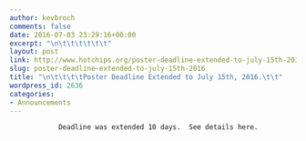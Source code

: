 ```yaml
---
author: kevbroch
comments: false
date: 2016-07-03 23:29:16+00:00
excerpt: "\n\t\t\t\t\t\t"
layout: post
link: http://www.hotchips.org/poster-deadline-extended-to-july-15th-2016/
slug: poster-deadline-extended-to-july-15th-2016
title: "\n\t\t\t\tPoster Deadline Extended to July 15th, 2016.\t\t"
wordpress_id: 2636
categories:
- Announcements
---
```



				Deadline was extended 10 days.  See details here.		
